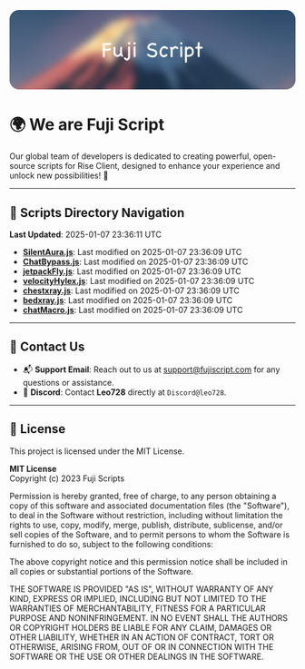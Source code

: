![Banner](.github/b.webp)

# 🌍 **We are Fuji Script**

Our global team of developers is dedicated to creating powerful, open-source scripts for Rise Client, designed to enhance your experience and unlock new possibilities! 🌟

---
<!-- SCRIPTS_NAVIGATION_START -->
## 📂 **Scripts Directory Navigation**

**Last Updated**: 2025-01-07 23:36:11 UTC

- **[SilentAura.js](scripts/SilentAura.js)**: Last modified on 2025-01-07 23:36:09 UTC
- **[ChatBypass.js](scripts/ChatBypass.js)**: Last modified on 2025-01-07 23:36:09 UTC
- **[jetpackFly.js](scripts/jetpackFly.js)**: Last modified on 2025-01-07 23:36:09 UTC
- **[velocityHylex.js](scripts/velocityHylex.js)**: Last modified on 2025-01-07 23:36:09 UTC
- **[chestxray.js](scripts/chestxray.js)**: Last modified on 2025-01-07 23:36:09 UTC
- **[bedxray.js](scripts/bedxray.js)**: Last modified on 2025-01-07 23:36:09 UTC
- **[chatMacro.js](scripts/chatMacro.js)**: Last modified on 2025-01-07 23:36:09 UTC

<!-- SCRIPTS_NAVIGATION_END -->

---

## 💬 **Contact Us**  
- 📬 **Support Email**: Reach out to us at [support@fujiscript.com](mailto:support@fujiscript.com) for any questions or assistance.  
- 💬 **Discord**: Contact **Leo728** directly at `Discord@leo728`.

---

## 📜 **License**

This project is licensed under the MIT License.  

**MIT License**  
Copyright (c) 2023 Fuji Scripts  

Permission is hereby granted, free of charge, to any person obtaining a copy of this software and associated documentation files (the "Software"), to deal in the Software without restriction, including without limitation the rights to use, copy, modify, merge, publish, distribute, sublicense, and/or sell copies of the Software, and to permit persons to whom the Software is furnished to do so, subject to the following conditions:  

The above copyright notice and this permission notice shall be included in all copies or substantial portions of the Software.  

THE SOFTWARE IS PROVIDED "AS IS", WITHOUT WARRANTY OF ANY KIND, EXPRESS OR IMPLIED, INCLUDING BUT NOT LIMITED TO THE WARRANTIES OF MERCHANTABILITY, FITNESS FOR A PARTICULAR PURPOSE AND NONINFRINGEMENT. IN NO EVENT SHALL THE AUTHORS OR COPYRIGHT HOLDERS BE LIABLE FOR ANY CLAIM, DAMAGES OR OTHER LIABILITY, WHETHER IN AN ACTION OF CONTRACT, TORT OR OTHERWISE, ARISING FROM, OUT OF OR IN CONNECTION WITH THE SOFTWARE OR THE USE OR OTHER DEALINGS IN THE SOFTWARE.  

